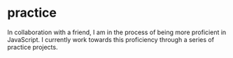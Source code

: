 # practice
In collaboration with a friend, I am in the process of being more proficient in JavaScript. 
I currently work towards this proficiency through a series of practice projects. 
